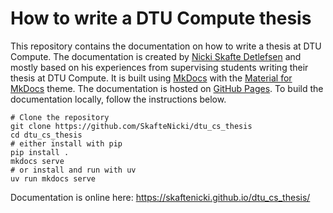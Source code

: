 # How to write a DTU Compute thesis

This repository contains the documentation on how to write a thesis at DTU Compute. The documentation is created by
[Nicki Skafte Detlefsen](https://skaftenicki.github.io/) and mostly based on his experiences from supervising students
writing their thesis at DTU Compute. It is built using [MkDocs](https://www.mkdocs.org/) with the 
[Material for MkDocs](https://squidfunk.github.io/mkdocs-material/) theme. The documentation is hosted on
[GitHub Pages](https://pages.github.com/). To build the documentation locally, follow the instructions below.

```
# Clone the repository
git clone https://github.com/SkafteNicki/dtu_cs_thesis
cd dtu_cs_thesis
# either install with pip
pip install .
mkdocs serve
# or install and run with uv
uv run mkdocs serve
```

Documentation is online here: <https://skaftenicki.github.io/dtu_cs_thesis/>
